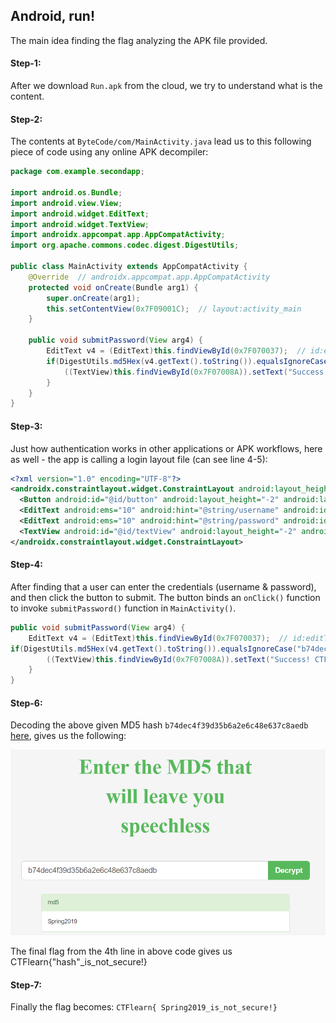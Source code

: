 ## Android, run!
The main idea finding the flag analyzing the APK file provided.

#### Step-1:
After we download `Run.apk` from the cloud, we try to understand what is the content.

#### Step-2:
The contents at `ByteCode/com/MainActivity.java` lead us to this following piece of code using any online APK decompiler:

```java
package com.example.secondapp;
 
import android.os.Bundle;
import android.view.View;
import android.widget.EditText;
import android.widget.TextView;
import androidx.appcompat.app.AppCompatActivity;
import org.apache.commons.codec.digest.DigestUtils;
 
public class MainActivity extends AppCompatActivity {
    @Override  // androidx.appcompat.app.AppCompatActivity
    protected void onCreate(Bundle arg1) {
        super.onCreate(arg1);
        this.setContentView(0x7F09001C);  // layout:activity_main
    }
 
    public void submitPassword(View arg4) {
        EditText v4 = (EditText)this.findViewById(0x7F070037);  // id:editText2
        if(DigestUtils.md5Hex(v4.getText().toString()).equalsIgnoreCase("b74dec4f39d35b6a2e6c48e637c8aedb")) {
            ((TextView)this.findViewById(0x7F07008A)).setText("Success! CTFlearn{" + v4.getText().toString() + "_is_not_secure!}");  // id:textView
        }
    }
}
```
#### Step-3:
Just how authentication works in other applications or APK workflows, here as well - the app is calling a login layout file (can see line 4-5):

```xml
<?xml version="1.0" encoding="UTF-8"?>
<androidx.constraintlayout.widget.ConstraintLayout android:layout_height="-1" android:layout_width="-1" xmlns:android="http://schemas.android.com/apk/res/android" xmlns:app="http://schemas.android.com/apk/res-auto">
  <Button android:id="@id/button" android:layout_height="-2" android:layout_marginBottom="160.0dp" android:layout_marginRight="160.0dp" android:layout_width="-2" android:onClick="submitPassword" android:text="@string/button" app:layout_constraintBottom_toBottomOf="0" app:layout_constraintEnd_toEndOf="0"/>
  <EditText android:ems="10" android:hint="@string/username" android:id="@id/editText" android:inputType="0x81" android:layout_height="-2" android:layout_marginBottom="20.0dp" android:layout_marginLeft="96.0dp" android:layout_width="-2" app:layout_constraintBottom_toTopOf="@id/editText2" app:layout_constraintStart_toStartOf="0"/>
  <EditText android:ems="10" android:hint="@string/password" android:id="@id/editText2" android:inputType="0x21" android:layout_height="-2" android:layout_marginBottom="32.0dp" android:layout_marginLeft="96.0dp" android:layout_width="-2" app:layout_constraintBottom_toTopOf="@id/button" app:layout_constraintStart_toStartOf="0"/>
  <TextView android:id="@id/textView" android:layout_height="-2" android:layout_marginBottom="276.0dp" android:layout_marginLeft="175.0dp" android:layout_marginRight="179.0dp" android:layout_marginTop="86.0dp" android:layout_width="-2" android:text="@string/welcome_please_enter_the_password_for_the_flag" android:textSize="30.0sp" app:layout_constraintBottom_toTopOf="@id/editText" app:layout_constraintEnd_toEndOf="0" app:layout_constraintStart_toStartOf="0" app:layout_constraintTop_toTopOf="0"/>
</androidx.constraintlayout.widget.ConstraintLayout>
```

#### Step-4:
After finding that a user can enter the credentials (username & password), and then click the button to submit. The button binds an `onClick()` function to invoke `submitPassword()` function in `MainActivity()`.

```java
public void submitPassword(View arg4) {
    EditText v4 = (EditText)this.findViewById(0x7F070037);  // id:editText2
if(DigestUtils.md5Hex(v4.getText().toString()).equalsIgnoreCase("b74dec4f39d35b6a2e6c48e637c8aedb")) {
        ((TextView)this.findViewById(0x7F07008A)).setText("Success! CTFlearn{" + v4.getText().toString() + "_is_not_secure!}");  // id:textView
    }
}
```

#### Step-6:
Decoding the above given MD5 hash `b74dec4f39d35b6a2e6c48e637c8aedb` [here](https://www.somd5.com/), gives us the following:

<img src="Flag.png">

The final flag from the 4th line in above code gives us CTFlearn{"hash"_is_not_secure!}

#### Step-7:
Finally the flag becomes:
`CTFlearn{ Spring2019_is_not_secure!}`